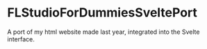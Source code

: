# FLStudioForDummiesSveltePort
A port of my html website made last year, integrated into the Svelte interface.
